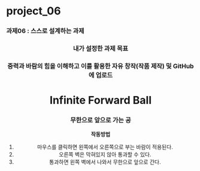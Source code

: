 # project_06
### 과제06 : 스스로 설계하는 과제
<div align="center">

### 내가 설정한 과제 목표
### 중력과 바람의 힘을 이해하고 이를 활용한 자유 창작(작품 제작) 및 GitHub에 업로드


# Infinite Forward Ball
### 무한으로 앞으로 가는 공


**작동방법**
1) 마우스를 클릭하면 왼쪽에서 오른쪽으로 부는 바람이 적용된다.
2) 오른쪽 벽은 막혀있지 않아 통과할 수 있다.
3) 통과하면 왼쪽 벽에서 나와서 무한으로 앞으로 간다.

</div>